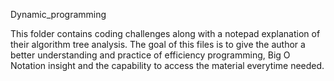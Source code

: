 Dynamic_programming

This folder contains coding challenges along with a notepad explanation of their algorithm tree analysis. The goal of this files is to give the author a better understanding and practice of efficiency programming, Big O Notation insight and the capability to access the material everytime needed.
